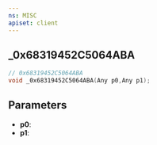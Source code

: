 ```yaml
---
ns: MISC
apiset: client
---
```

## _0x68319452C5064ABA

```c
// 0x68319452C5064ABA
void _0x68319452C5064ABA(Any p0,Any p1);
```


## Parameters
* **p0**:
* **p1**:



